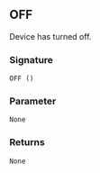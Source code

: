 ## OFF

Device has turned off.


### Signature

`OFF ()`


### Parameter

`None`


### Returns

`None`
